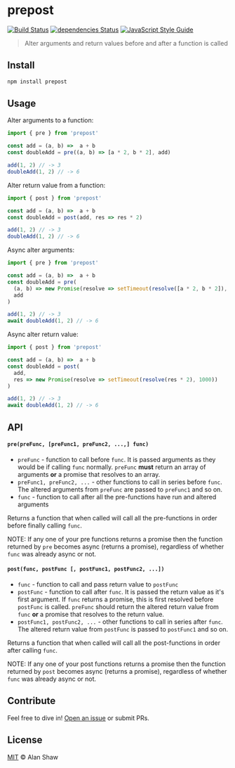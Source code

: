 # prepost

[![Build Status](https://travis-ci.org/tableflip/prepost.svg?branch=master)](https://travis-ci.org/tableflip/prepost) [![dependencies Status](https://david-dm.org/tableflip/prepost/status.svg)](https://david-dm.org/tableflip/prepost) [![JavaScript Style Guide](https://img.shields.io/badge/code_style-standard-brightgreen.svg)](https://standardjs.com)

> Alter arguments and return values before and after a function is called

## Install

```sh
npm install prepost
```

## Usage

Alter arguments to a function:

```js
import { pre } from 'prepost'

const add = (a, b) =>  a + b
const doubleAdd = pre((a, b) => [a * 2, b * 2], add)

add(1, 2) // -> 3
doubleAdd(1, 2) // -> 6
```

Alter return value from a function:

```js
import { post } from 'prepost'

const add = (a, b) =>  a + b
const doubleAdd = post(add, res => res * 2)

add(1, 2) // -> 3
doubleAdd(1, 2) // -> 6
```

Async alter arguments:

```js
import { pre } from 'prepost'

const add = (a, b) =>  a + b
const doubleAdd = pre(
  (a, b) => new Promise(resolve => setTimeout(resolve([a * 2, b * 2]), 1000)),
  add
)

add(1, 2) // -> 3
await doubleAdd(1, 2) // -> 6
```

Async alter return value:

```js
import { post } from 'prepost'

const add = (a, b) =>  a + b
const doubleAdd = post(
  add,
  res => new Promise(resolve => setTimeout(resolve(res * 2), 1000))
)

add(1, 2) // -> 3
await doubleAdd(1, 2) // -> 6
```

## API

#### `pre(preFunc, [preFunc1, preFunc2, ...,] func)`

* `preFunc` - function to call before `func`. It is passed arguments as they would be if calling `func` normally. `preFunc` **must** return an array of arguments **or** a promise that resolves to an array.
* `preFunc1, preFunc2, ...` - other functions to call in series before `func`. The altered arguments from `preFunc` are passed to `preFunc1` and so on.
* `func` - function to call after all the pre-functions have run and altered arguments

Returns a function that when called will call all the pre-functions in order before finally calling `func`.

NOTE: If any one of your pre functions returns a promise then the function returned by `pre` becomes async (returns a promise), regardless of whether `func` was already async or not.

#### `post(func, postFunc [, postFunc1, postFunc2, ...])`

* `func` - function to call and pass return value to `postFunc`
* `postFunc` - function to call after `func`. It is passed the return value as it's first argument. If `func` returns a promise, this is first resolved before `postFunc` is called. `preFunc` should return the altered return value from `func` **or** a promise that resolves to the return value.
* `postFunc1, postFunc2, ...` - other functions to call in series after `func`. The altered return value from `postFunc` is passed to `postFunc1` and so on.

Returns a function that when called will call all the post-functions in order after calling `func`.

NOTE: If any one of your post functions returns a promise then the function returned by `post` becomes async (returns a promise), regardless of whether `func` was already async or not.

## Contribute

Feel free to dive in! [Open an issue](https://github.com/tableflip/mem-storage-area/issues/new) or submit PRs.

## License

[MIT](LICENSE) © Alan Shaw


